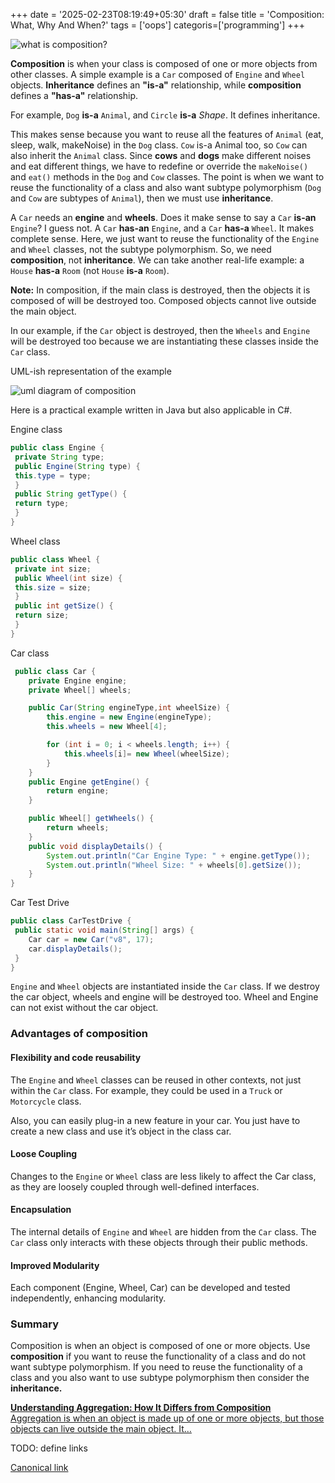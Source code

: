 +++
date = '2025-02-23T08:19:49+05:30'
draft = false
title = 'Composition:  What, Why And When?'
tags = ['oops']
categoris=['programming']
+++

![what is composition?](/images/1_YArOSlj41qOCfuCBcvZ_5w.png)

**Composition** is when your class is composed of one or more objects from other classes. A simple example is a `Car` composed of `Engine` and `Wheel` objects. **Inheritance** defines an **"is-a"** relationship, while **composition** defines a **"has-a"** relationship.

For example, `Dog` **is-a** `Animal`, and `Circle` **is-a** _Shape_. It defines inheritance.

This makes sense because you want to reuse all the features of `Animal` (eat, sleep, walk, makeNoise) in the `Dog` class. `Cow` is-a Animal too, so `Cow` can also inherit the `Animal` class. Since **cows** and **dogs** make different noises and eat different things, we have to redefine or override the `makeNoise()` and `eat()` methods in the `Dog` and `Cow` classes. The point is when we want to reuse the functionality of a class and also want subtype polymorphism (`Dog` and `Cow` are subtypes of `Animal`), then we must use **inheritance**.

A `Car` needs an **engine** and **wheels**. Does it make sense to say a `Car` **is-an** `Engine`? I guess not. A `Car` **has-an** `Engine`, and a `Car` **has-a** `Wheel`. It makes complete sense. Here, we just want to reuse the functionality of the `Engine` and `Wheel` classes, not the subtype polymorphism. So, we need **composition**, not **inheritance**. We can take another real-life example: a `House` **has-a** `Room` (not `House` **is-a** `Room`).

**Note:** In composition, if the main class is destroyed, then the objects it is composed of will be destroyed too. Composed objects cannot live outside the main object.

In our example, if the `Car` object is destroyed, then the `Wheels` and `Engine` will be destroyed too because we are instantiating these classes inside the `Car` class.

UML-ish representation of the example

![uml diagram of composition](/images/1_8rpnyEPf6cJJDZpxHanSpg.jpg)

Here is a practical example written in Java but also applicable in C#.

Engine class

```java
public class Engine {
 private String type;
 public Engine(String type) {
 this.type = type;
 }
 public String getType() {
 return type;
 }
}
```

Wheel class

```java
public class Wheel {
 private int size;
 public Wheel(int size) {
 this.size = size;
 }
 public int getSize() {
 return size;
 }
}
```

Car class

```java
 public class Car {
    private Engine engine;
    private Wheel[] wheels;

    public Car(String engineType,int wheelSize) {
        this.engine = new Engine(engineType);
        this.wheels = new Wheel[4];

        for (int i = 0; i < wheels.length; i++) {
            this.wheels[i]= new Wheel(wheelSize);
        }
    }
    public Engine getEngine() {
        return engine;
    }

    public Wheel[] getWheels() {
        return wheels;
    }
    public void displayDetails() {
        System.out.println("Car Engine Type: " + engine.getType());
        System.out.println("Wheel Size: " + wheels[0].getSize());
    }
}
```

Car Test Drive

```java
public class CarTestDrive {
 public static void main(String[] args) {
    Car car = new Car("v8", 17);
    car.displayDetails();
 }
}
```

`Engine` and `Wheel` objects are instantiated inside the `Car` class. If we destroy the car object, wheels and engine will be destroyed too. Wheel and Engine can not exist without the car object.

### Advantages of composition

#### **Flexibility and code reusability**

The `Engine` and `Wheel` classes can be reused in other contexts, not just within the `Car` class. For example, they could be used in a `Truck` or `Motorcycle` class.

Also, you can easily plug-in a new feature in your car. You just have to create a new class and use it’s object in the class car.

#### Loose Coupling

Changes to the `Engine` or `Wheel` class are less likely to affect the Car class, as they are loosely coupled through well-defined interfaces.

#### Encapsulation

The internal details of `Engine` and `Wheel` are hidden from the `Car` class. The `Car` class only interacts with these objects through their public methods.

#### Improved Modularity

Each component (Engine, Wheel, Car) can be developed and tested independently, enhancing modularity.

### Summary

Composition is when an object is composed of one or more objects. Use **composition** if you want to reuse the functionality of a class and do not want subtype polymorphism. If you need to reuse the functionality of a class and you also want to use subtype polymorphism then consider the **inheritance.**

[**Understanding Aggregation: How It Differs from Composition**  
Aggregation is when an object is made up of one or more objects, but those objects can live outside the main object. It…]()

TODO: define links

[Canonical link](https://medium.com/@ravindradevrani/composition-what-why-and-when-aa43cebb3494)
